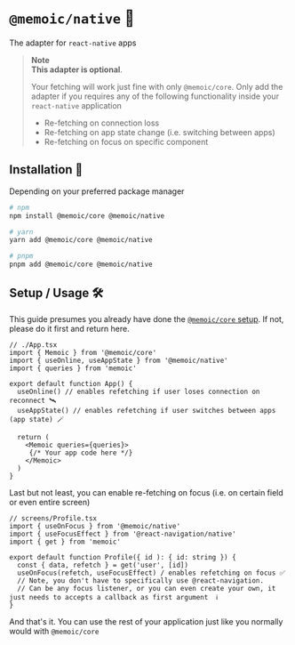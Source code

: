 # `@memoic/native` 📱

The adapter for `react-native` apps

> **Note**  
> **This adapter is optional**.  
> 
> Your fetching will work just fine with only `@memoic/core`. Only add the adapter if you requires any of the following
> functionality inside your `react-native` application
> - Re-fetching on connection loss
> - Re-fetching on app state change (i.e. switching between apps)
> - Re-fetching on focus on specific component

## Installation 🧱

Depending on your preferred package manager

```zsh
# npm
npm install @memoic/core @memoic/native

# yarn
yarn add @memoic/core @memoic/native

# pnpm
pnpm add @memoic/core @memoic/native
```


## Setup / Usage 🛠️
This guide presumes you already have done the [`@memoic/core` setup](/core). If not, please do it first and return here.


```tsx
// ./App.tsx
import { Memoic } from '@memoic/core'
import { useOnline, useAppState } from '@memoic/native'
import { queries } from 'memoic'

export default function App() {
  useOnline() // enables refetching if user loses connection on reconnect 🛰️
  useAppState() // enables refetching if user switches between apps (app state) 🪄
  
  return (
    <Memoic queries={queries}>
     {/* Your app code here */}
    </Memoic>
  )
}
```

Last but not least, you can enable re-fetching on focus (i.e. on certain field or even entire screen)

```tsx
// screens/Profile.tsx
import { useOnFocus } from '@memoic/native'
import { useFocusEffect } from '@react-navigation/native'
import { get } from 'memoic'

export default function Profile({ id ): { id: string }) {
  const { data, refetch } = get('user', [id])
  useOnFocus(refetch, useFocusEffect) / enables refetching on focus ✅
  // Note, you don't have to specifically use @react-navigation.
  // Can be any focus listener, or you can even create your own, it just needs to accepts a callback as first argument  ℹ️
}
```

And that's it. You can use the rest of your application just like you normally would with `@memoic/core`

